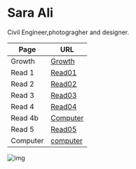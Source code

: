 # Sara Ali

Civil Engineer,photogragher and designer.


|Page| URL|
|---| ---|
|Growth| [Growth](Growth.md)|
|Read 1| [Read01](Read01.md)|
|Read 2| [Read02](Read02.md)|
|Read 3| [Read03](Read03.md)|
|Read 4| [Read04](Read04.md)|
|Read 4b| [Computer](Computer.md)|
|Read 5| [Read05](Read05.md)|
|Computer|[computer](Computer.md)|




![img](https://i.pinimg.com/564x/d4/fa/6f/d4fa6f725f3896e91fac949c660eba65.jpg)
